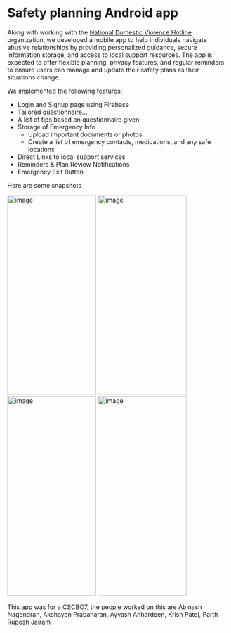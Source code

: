 # Safety planning Android app

Along with working with the [National Domestic Violence Hotline](https://www.thehotline.org/) organization, we developed a mobile app to help individuals navigate abusive relationships by 
providing personalized guidance, secure information storage, and access to local support resources. 
The app is expected to offer flexible planning, privacy features, 
and regular reminders to ensure users can manage and update their safety plans as their situations change.

We implemented the following features:
- Login and Signup page using Firebase
- Tailored questionnaire...
- A list of tips based on questionnaire given
- Storage of Emergency Info
  - Upload important documents or photos
  - Create a list of emergency contacts, medications, and any safe locations
- Direct Links to local support services
- Reminders & Plan Review Notifications
- Emergency Exit Button

Here are some snapshots

<img width="202" height="454" alt="image" src="https://github.com/user-attachments/assets/eafeb40e-dce2-4fe4-a01b-944758d3f4b5" />
<img width="202" height="454" alt="image" src="https://github.com/user-attachments/assets/c2912154-3084-4697-b628-46dffd3f3faf" />
<img width="202" height="454" alt="image" src="https://github.com/user-attachments/assets/9998be17-5366-489c-836f-e267d2648228" />
<img width="202" height="454" alt="image" src="https://github.com/user-attachments/assets/cc66fb9e-d0aa-4580-b162-4471fb0de8a1" />

This app was for a CSCBO7, the people worked on this are Abinash Nagendran, Akshayan Prabaharan, Ayyash Anhardeen, Krish Patel, Parth Rupesh Jairam
